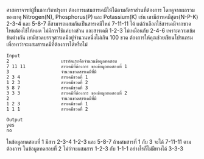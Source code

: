 
ศาสตราจารย์ผู้ชื่นชอบวิชาปรุงยา ต้องการผสมสารเคมีให้ได้ตามอัตราส่วนที่ต้องการ โดยดูจากผลรวมของธาตุ Nitrogen(N), Phosphorus(P) และ Potassium(K)
เช่น เขามีสารเคมีสูตร(N-P-K) 2-3-4 และ 5-8-7 ก็สามารถผสมกันเป็นสารเคมีใหม่ 7-11-11 ได้ แต่ถ้าเลือกใช้สารเคมีจากขวดไหนต้องใช้ให้หมด ไม่มีการใช้แค่บางส่วน และสารเคมี 1-2-3 ไม่เหมือนกับ 2-4-6 เพราะความเข้มข้นต่างกัน
เขามีขวดบรรจุสารเคมีอยู่จำนวนหนึ่งไม่เกิน 100 ขวด ต้องการให้คุณช่วยเขียนโปรแกรมเพื่อหาว่าจะผสมสารเคมีที่ต้องการได้หรือไม่
```
Input
2					บรรทัดแรกคือจำนวนข้อมูลทดสอบ
7 11 11				สารเคมีที่ต้องการ ของข้อมูลทดสอบที่ 1
3					จำนวนขวดสารเคมีที่มี
2 3 4				สารเคมีขวดที่ 1
1 2 3				สารเคมีขวดที่ 2
5 8 7				สารเคมีขวดที่ 3
3 3 3				สารเคมีที่ต้องการ ของข้อมูลทดสอบที่ 2
2					จำนวนขวดสารเคมีที่มี
1 2 3				สารเคมีขวดที่ 1
1 1 1				สารเคมีขวดที่ 2

Output
yes
no
```
ในข้อมูลทดสอบที่ 1 มีสาร 2-3-4 1-2-3 และ 5-8-7 ถ้าผสมสารที่ 1 กับ 3 จะได้ 7-11-11 ตามต้องการ
ในข้อมูลทดสอบที่ 2 ไม่ว่าจะผสมสาร 1-2-3 กับ 1-1-1 อย่างไรก็ไม่มีทางได้ 3-3-3
